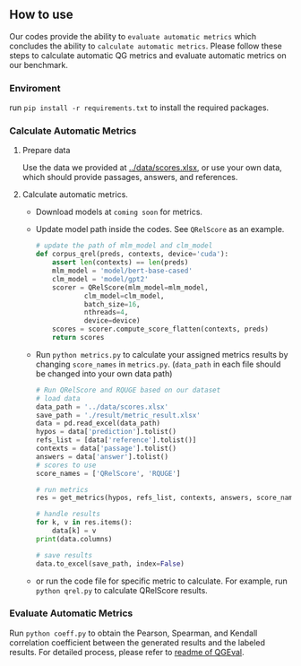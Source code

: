 ## How to use
Our codes provide the ability to `evaluate automatic metrics` which concludes the ability to `calculate automatic metrics`. Please follow these steps to calculate automatic QG metrics and evaluate automatic metrics on our benchmark.
### Enviroment
run `pip install -r requirements.txt` to install the required packages.

### Calculate Automatic Metrics
1. Prepare data

    Use the data we provided at [../data/scores.xlsx](../data/scores.xlsx), or use your own data, which should provide passages, answers, and references.

2. Calculate automatic metrics. 
    - Download models at `coming soon` for metrics.
    - Update model path inside the codes. See `QRelScore` as an example.
        ```python
        # update the path of mlm_model and clm_model
        def corpus_qrel(preds, contexts, device='cuda'):
            assert len(contexts) == len(preds)
            mlm_model = 'model/bert-base-cased'
            clm_model = 'model/gpt2'
            scorer = QRelScore(mlm_model=mlm_model,
                    clm_model=clm_model,
                    batch_size=16,
                    nthreads=4,
                    device=device)
            scores = scorer.compute_score_flatten(contexts, preds)
            return scores
        ```

    - Run `python metrics.py` to calculate your assigned metrics results by changing `score_names` in `metrics.py`. (`data_path` in each file should be changed into your own data path)
        ```python
        # Run QRelScore and RQUGE based on our dataset
        # load data
        data_path = '../data/scores.xlsx'
        save_path = './result/metric_result.xlsx'
        data = pd.read_excel(data_path)
        hypos = data['prediction'].tolist()
        refs_list = [data['reference'].tolist()]
        contexts = data['passage'].tolist()
        answers = data['answer'].tolist()
        # scores to use
        score_names = ['QRelScore', 'RQUGE']

        # run metrics
        res = get_metrics(hypos, refs_list, contexts, answers, score_names=score_names)

        # handle results
        for k, v in res.items():
            data[k] = v
        print(data.columns)

        # save results
        data.to_excel(save_path, index=False)
        ```
    - or run the code file for specific metric to calculate. For example, run `python qrel.py` to calculate QRelScore results. 
    
### Evaluate Automatic Metrics
Run `python coeff.py` to obtain the Pearson, Spearman, and Kendall correlation coefficient between the generated results and the labeled results. For detailed process, please refer to [readme of QGEval](../README.md).
